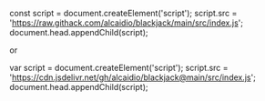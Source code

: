 const script = document.createElement('script');
script.src = 'https://raw.githack.com/alcaidio/blackjack/main/src/index.js';
document.head.appendChild(script);

or 

var script = document.createElement('script');
script.src = 'https://cdn.jsdelivr.net/gh/alcaidio/blackjack@main/src/index.js';
document.head.appendChild(script);
